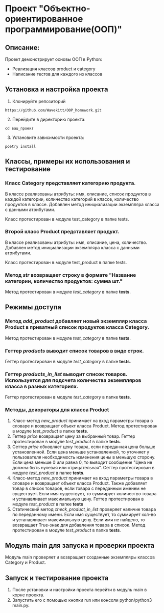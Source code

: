 # Проект "Объектно-ориентированное программирование(ООП)"

## Описание:
Проект демонстрирует основы ООП в Python:
- Реализация классов product и category
- Написание тестов для каждого из классов

## Установка и настройка проекта

1. Клонируйте репозиторий

~~~ 
https://github.com/Wavekitt/OOP_homework.git
~~~

2. Перейдите в директорию проекта:

~~~
cd ваш_проект
~~~

3. Установите зависимости проекта:

~~~
poetry install
~~~

## Классы, примеры их использования и тестирование

### Класс Category представляет категорию продукта. 
В классе реализованы атрибуты: 
имя, описание, список продуктов в каждой категории, количество категорий в классе, 
количество продуктов в классе. Добавлен метод инициализации экземпляра класса с данными атрибутами.

Класс протестирован в модуле test_category в папке tests.

### Второй класс Product представляет продукт. 
В классе реализованы атрибуты: имя, описание, цена, количество. 
Добавлен метод инициализации экземпляра класса с данными атрибутами.

Класс протестирован в модуле test_product в папке tests.
### Метод *str* возвращает строку в формате "Название категории, количество продуктов: сумма шт."
Метод протестирован в модуле *test_category* в папке **tests**.

## Режимы доступа

### Метод *add_product* добавляет новый экземпляр класса Product в приватный список продуктов класса Category.

Метод протестирован в модуле *test_category* в папке **tests**.


### Геттер *products* выводит список товаров в виде строк.

Геттер протестирован в модуле *test_category* в папке **tests**.

### Геттер *products_in_list* выводит список товаров. Используется для подсчета количества экземпляров класса в разных категориях.

Геттер протестирован в модуле *test_category* в папке **tests**.


### Методы, декораторы для класса Product

1. Класс-метод *new_product* принимает на вход параметры товара в словаре и возвращает объект класса Product.
Метод протестирован в модуле *test_product* в папке **tests**.
2. Геттер *price* возвращает цену за выбранный товар.
Геттер протестирован в модуле *test_product* в папке **tests**.
3. Сеттер *price* обновляет цену товара, если переданная цена больше установленной. Если цена меньше установленной, то
уточняет у пользователя необходимость изменения цены в меньшую сторону. Если цена меньше 0 или равна 0, то выводит
сообщение "Цена не должна быть нулевая или отрицательная". 
Сеттер протестирован в модуле *test_product* в папке **tests**.
4. Класс-метод *new_product* принимает на вход параметры товара в словаре и возвращает объект класса Product. 
Также добавляет товар в список товаров, если товара с переданным именем не существует. Если имя существует, то суммирует
количество товара и устанавливает максимальную цену.
Геттер протестирован в модуле *test_product* в папке **tests**
5. Статический метод *check_product_in_list* проверяет наличие товара по переданному имени. Если имя существует,
то суммирует кол-во и устанавливает максимальную цену. Если имя не найдено, то возвращает True-знак для добавления
товара в список.
Метод протестирован в модуле *test_product* в папке **tests**.

## Модуль main для запуска и проверки проекта

Модуль main проверяет и возвращает созданные экземпляры классов Category и Product.

## Запуск и тестирование проекта

1. После установки и настройки проекта перейти в модуль main в корне проекта.
2. Запустить его с помощью кнопки run или консоли python/python3 main.py.